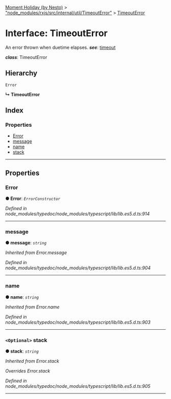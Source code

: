 [Moment Holiday (by Nesto)](../README.md) > ["node_modules/rxjs/src/internal/util/TimeoutError"](../modules/_node_modules_rxjs_src_internal_util_timeouterror_.md) > [TimeoutError](../interfaces/_node_modules_rxjs_src_internal_util_timeouterror_.timeouterror.md)

# Interface: TimeoutError

An error thrown when duetime elapses.
*__see__*: [timeout](_node_modules_rxjs_src_internal_observable_dom_ajaxobservable_.ajaxrequest.md#timeout)

*__class__*: TimeoutError

## Hierarchy

 `Error`

**↳ TimeoutError**

## Index

### Properties

* [Error](_node_modules_rxjs_src_internal_util_timeouterror_.timeouterror.md#error)
* [message](_node_modules_rxjs_src_internal_util_timeouterror_.timeouterror.md#message)
* [name](_node_modules_rxjs_src_internal_util_timeouterror_.timeouterror.md#name)
* [stack](_node_modules_rxjs_src_internal_util_timeouterror_.timeouterror.md#stack)

---

## Properties

<a id="error"></a>

###  Error

**● Error**: *`ErrorConstructor`*

*Defined in node_modules/typedoc/node_modules/typescript/lib/lib.es5.d.ts:914*

___
<a id="message"></a>

###  message

**● message**: *`string`*

*Inherited from Error.message*

*Defined in node_modules/typedoc/node_modules/typescript/lib/lib.es5.d.ts:904*

___
<a id="name"></a>

###  name

**● name**: *`string`*

*Inherited from Error.name*

*Defined in node_modules/typedoc/node_modules/typescript/lib/lib.es5.d.ts:903*

___
<a id="stack"></a>

### `<Optional>` stack

**● stack**: *`string`*

*Inherited from Error.stack*

*Overrides Error.stack*

*Defined in node_modules/typedoc/node_modules/typescript/lib/lib.es5.d.ts:905*

___

